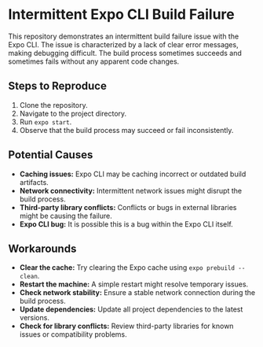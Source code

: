 # Intermittent Expo CLI Build Failure

This repository demonstrates an intermittent build failure issue with the Expo CLI.  The issue is characterized by a lack of clear error messages, making debugging difficult. The build process sometimes succeeds and sometimes fails without any apparent code changes. 

## Steps to Reproduce

1. Clone the repository.
2. Navigate to the project directory.
3. Run `expo start`.
4. Observe that the build process may succeed or fail inconsistently.

## Potential Causes

* **Caching issues:** Expo CLI may be caching incorrect or outdated build artifacts.
* **Network connectivity:** Intermittent network issues might disrupt the build process.
* **Third-party library conflicts:** Conflicts or bugs in external libraries might be causing the failure.
* **Expo CLI bug:**  It is possible this is a bug within the Expo CLI itself. 

## Workarounds

* **Clear the cache:** Try clearing the Expo cache using `expo prebuild --clean`. 
* **Restart the machine:** A simple restart might resolve temporary issues.
* **Check network stability:** Ensure a stable network connection during the build process.
* **Update dependencies:** Update all project dependencies to the latest versions. 
* **Check for library conflicts:** Review third-party libraries for known issues or compatibility problems. 